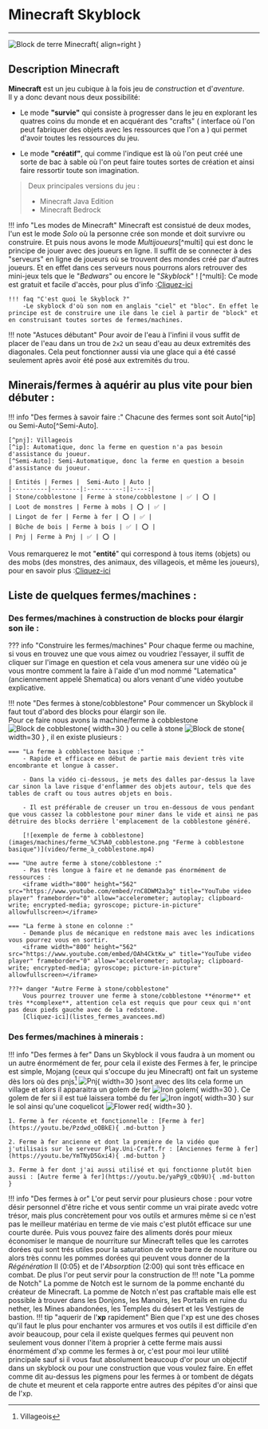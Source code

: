 # Minecraft Skyblock

---

![Block de terre Minecraft](images/blocs/bloc-terre.png){ align=right }

## Description Minecraft

**Minecraft** est un jeu cubique à la fois jeu de _construction_ et d'_aventure_.  
Il y a donc devant nous deux possibilité:

- Le mode **"survie"** qui consiste à progresser dans le jeu en explorant les quatres coins du monde et en acquérant des "crafts" ( interface où l'on peut fabriquer des objets avec les ressources que l'on a ) qui permet d'avoir toutes les ressources du jeu. 

- Le mode **"créatif"**, qui comme l'indique est là où l'on peut créé une sorte de bac à sable où l'on peut faire toutes sortes de création et ainsi faire ressortir toute son imagination. 

> Deux principales versions du jeu :
>
>   - Minecraft Java Edition
>   - Minecraft Bedrock
     
!!! info "Les modes de Minecraft"
    Minecraft est consistué de deux modes, l'un est le mode _Solo_ où la personne crée son monde et doit survivre ou construire. Et puis nous avons le mode _Multijoueurs_[^multi] qui est donc le principe de jouer avec des joueurs en ligne. 
    Il suffit de se connecter à des "serveurs" en ligne de joueurs où se trouvent des mondes créé par d'autres joueurs. Et en effet dans ces serveurs nous pourrons alors retrouver des mini-jeux tels que le "_Bedwars_" ou encore le "_Skyblock_" !
    [^multi]: Ce mode est gratuit et facile d'accès, pour plus d'info :[Cliquez-ici](multijoueurs_infos.md)
     
    !!! faq "C'est quoi le Skyblock ?" 
        -Le skyblock d'où son nom en anglais "ciel" et "bloc". En effet le principe est de construire une ile dans le ciel à partir de "block" et en construisant toutes sortes de fermes/machines.
!!! note "Astuces débutant"
    Pour avoir de l'eau à l'infini il vous suffit de placer de l'eau dans un trou de `2x2` un seau d'eau au deux extremités des diagonales. Cela peut fonctionner aussi via une glace qui a été cassé seulement après avoir été posé aux extremités du trou.
        
## Minerais/fermes à aquérir au plus vite pour bien débuter :

!!! info "Des fermes à savoir faire :"
    Chacune des fermes sont soit Auto[^ip] ou Semi-Auto[^Semi-Auto].
    
    [^pnj]: Villageois
    [^ip]: Automatique, donc la ferme en question n'a pas besoin d'assistance du joueur.
    [^Semi-Auto]: Semi-Automatique, donc la ferme en question a besoin d'assistance du joueur.
    
    | Entités | Fermes |  Semi-Auto | Auto |
    |----------|--------|:----------:|:----:|
    | Stone/cobblestone | Ferme à stone/cobblestone | ✅ | ⭕ |
    | Loot de monstres | Ferme à mobs | ⭕ | ✅ |
    | Lingot de fer | Ferme à fer | ⭕ | ✅ |
    | Bûche de bois | Ferme à bois | ✅ | ⭕ |
    | Pnj | Ferme à Pnj | ✅ | ⭕ |

Vous remarquerez le mot "**entité**" qui correspond à tous items (objets) ou des mobs (des monstres, des animaux, des villageois, et même les joueurs), pour en savoir plus :[Cliquez-ici](entites_minecraft.md)

## Liste de quelques fermes/machines :

### Des fermes/machines à construction de blocks pour élargir son ile :

??? info "Construire les fermes/machines"
    Pour chaque ferme ou machine, si vous en trouvez une que vous aimez ou voudriez l'essayer, il suffit de cliquer sur l'image en question et cela vous amenera sur une vidéo où je vous montre comment la faire à l'aide d'un mod nommé "Latematica" (anciennement appelé Shematica) ou alors venant d'une vidéo youtube explicative.



!!! note "Des fermes à stone/cobblestone"
    Pour commencer un Skyblock il faut tout d'abord des blocks pour élargir son ile.  
    Pour ce faire nous avons la machine/ferme à cobblestone ![Block de cobblestone](images/blocs/cobblestone.png "Block de cobblestone"){ width=30 } ou celle à stone ![Block de stone](images/blocs/stone.png "Block de stone"){ width=30 } , il en existe plusieurs :
    
    === "La ferme à cobblestone basique :"
        - Rapide et efficace en début de partie mais devient très vite encombrante et longue à casser. 
         
        - Dans la vidéo ci-dessous, je mets des dalles par-dessus la lave car sinon la lave risque d'enflammer des objets autour, tels que des tables de craft ou tous autres objets en bois.
    
        - Il est préférable de creuser un trou en-dessous de vous pendant que vous cassez la cobblestone pour miner dans le vide et ainsi ne pas détruire des blocks derrière l'emplacement de la cobblestone généré.

        [![exemple de ferme à cobblestone](images/machines/ferme_%C3%A0_cobblestone.png "Ferme à cobblestone basique")](video/ferme_à_cobblestone.mp4)   

    === "Une autre ferme à stone/cobblestone :" 
        - Pas très longue à faire et ne demande pas énormément de ressources : 
        <iframe width="800" height="562" src="https://www.youtube.com/embed/rnC8DWM2a3g" title="YouTube video player" frameborder="0" allow="accelerometer; autoplay; clipboard-write; encrypted-media; gyroscope; picture-in-picture" allowfullscreen></iframe>   
         
    === "La ferme à stone en colonne :"
        - Demande plus de mécanique en redstone mais avec les indications vous pourrez vous en sortir.
        <iframe width="800" height="562" src="https://www.youtube.com/embed/OAh4CktKw_w" title="YouTube video player" frameborder="0" allow="accelerometer; autoplay; clipboard-write; encrypted-media; gyroscope; picture-in-picture" allowfullscreen></iframe>
     
    ???+ danger "Autre Ferme à stone/cobblestone"     
        Vous pourrez trouver une ferme à stone/cobblestone **énorme** et très **complexe**, attention cela est requis que pour ceux qui n'ont pas deux pieds gauche avec de la redstone.
        [Cliquez-ici](listes_fermes_avancees.md)

### Des fermes/machines à minerais :

!!! info "Des fermes à fer"
    Dans un Skyblock il vous faudra à un moment ou un autre énormément de fer, pour cela il existe des Fermes à fer, le principe est simple, Mojang (ceux qui s'occupe du jeu Minecraft) ont fait un systeme dès lors où des pnjs[^pnj] ![ Pnj ](images/mobs/villageois.png "villageois"){ width=30 }sont avec des lits cela forme un village et alors il apparaitra un golem de fer ![Iron golem](images/mobs/golem_de_fer.png "golem de fer"){ width=30 }. Ce golem de fer si il est tué laissera tombé du fer ![Iron ingot](images/items/lingot-de-fer.png "Lingot de fer"){ width=30 } sur le sol ainsi qu'une coquelicot ![Flower red](images/items/coquelicot.png "Coquelicot"){ width=30 }.

    1. Ferme à fer récente et fonctionnelle : [Ferme à fer](https://youtu.be/Pzdwd_oOBkE){ .md-button }

    2. Ferme à fer ancienne et dont la première de la vidéo que j'utilisais sur le serveur Play.Uni-Craft.fr : [Anciennes ferme à fer](https://youtu.be/YmTNyD5Gxi4){ .md-button }

    3. Ferme à fer dont j'ai aussi utilisé et qui fonctionne plutôt bien aussi : [Autre ferme à fer](https://youtu.be/yaPg9_cQb9U){ .md-button }
[^pnj]: Villageois

!!! info "Des fermes à or"
    L'or peut servir pour plusieurs chose : pour votre désir personnel d'être riche et vous sentir comme un vrai pirate avedc votre trésor, mais plus concrètement pour vos outils et armures même si ce n'est pas le meilleur matériau en terme de vie mais c'est plutôt efficace sur une courte durée. Puis vous pouvez faire des aliments dorés pour mieux économiser le manque de nourriture sur Minecraft telles que les carrotes dorées qui sont trés utiles pour la saturation de votre barre de nourriture ou alors très connu les pommes dorées qui peuvent vous donner de la _Régénération_ II (0:05) et de l'_Absorption_ (2:00) qui sont très efficace en combat. De plus l'or peut servir pour la construction de
    !!! note "La pomme de Notch"
        La pomme de Notch est le surnom de la pomme enchanté du créateur de Minecraft. La pomme de Notch n'est pas craftable mais elle est possible à trouver dans les Donjons, les Manoirs, les Portails en ruine du nether, les Mines abandonées, les Temples du désert et les Vestiges de bastion.
    !!! tip "aquerir de l'**xp** rapidement"
        Bien que l'xp est une des choses qu'il faut le plus pour enchanter vos armures et vos outils il est difficile d'en avoir beaucoup, pour cela il existe quelques fermes qui peuvent non seulement vous donner l'item à proprier à cette ferme mais aussi énormément d'xp comme les fermes à or, c'est pour moi leur utilité principale sauf si il vous faut absolument beaucoup d'or pour un objectif dans un skyblock ou pour une construction que vous voulez faire. En effet comme dit au-dessus les pigmens pour les fermes à or tombent de dégats de chute et meurent et cela rapporte entre autres des pépites d'or ainsi que de l'xp.